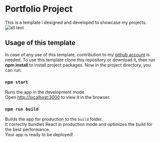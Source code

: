 # Portfolio Project

This is a template i designed and developed to showcase my projects.
![alt text](https://github.com/farhad-gh-dev/portfolio-en/blob/master/screenshot.png?raw=true)

## Usage of this template

In case of any use of this template, contribution to my [github account](https://github.com/farhad-gh-dev) is needed.
To use this template clone this repository or download it, then run **npm install** to install project packages.
Now in the project directory, you can run:

### `npm start`

Runs the app in the development mode.\
Open [http://localhost:3000](http://localhost:3000) to view it in the browser.

### `npm run build`

Builds the app for production to the `build` folder.\
It correctly bundles React in production mode and optimizes the build for the best performance.\
Your app is ready to be deployed!
